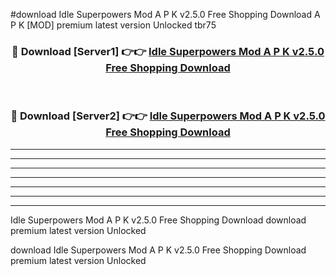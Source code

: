 #download Idle Superpowers Mod A P K v2.5.0 Free Shopping Download A P K [MOD] premium latest version Unlocked tbr75 



<div align="center">
<h3>🔴 Download [Server1] 👉👉 <a href="https://apkdownload-94cd0.web.app/">Idle Superpowers Mod A P K v2.5.0 Free Shopping Download</a></h3><br>

<h3>🔴 Download [Server2] 👉👉 <a href="https://apkdownload-94cd0.web.app/">Idle Superpowers Mod A P K v2.5.0 Free Shopping Download</a></h3>
</div>





----------------------------------------------------------

----------------------------------------------------------

----------------------------------------------------------

----------------------------------------------------------

----------------------------------------------------------

----------------------------------------------------------

----------------------------------------------------------

Idle Superpowers Mod A P K v2.5.0 Free Shopping Download download premium latest version Unlocked

download Idle Superpowers Mod A P K v2.5.0 Free Shopping Download premium latest version Unlocked
